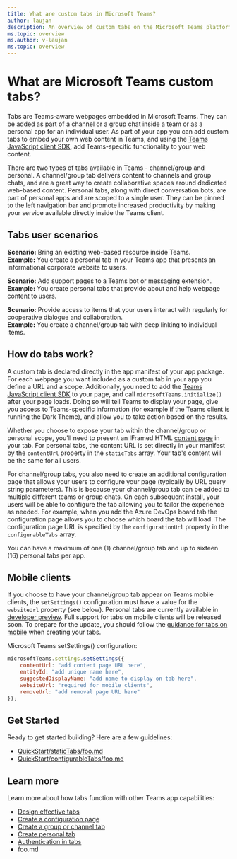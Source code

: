 ```yaml
---
title: What are custom tabs in Microsoft Teams?
author: laujan
description: An overview of custom tabs on the Microsoft Teams platform
ms.topic: overview
ms.author: v-laujan
ms.topic: overview
---
```

# What are Microsoft Teams custom tabs?

Tabs are Teams-aware webpages embedded in Microsoft Teams. They can be added as part of a channel or a group chat inside a team or as a personal app for an individual user. As part of your app you can add custom tabs to embed your own web content in Teams, and using the [Teams JavaScript client SDK](/javascript/api/overview/msteams-client), add Teams-specific functionality to your web content.

There are two types of tabs available in Teams - channel/group and personal. A channel/group tab delivers content to channels and group chats, and are a great way to create collaborative spaces around dedicated web-based content. Personal tabs, along with direct conversation bots, are part of personal apps and are scoped to a single user. They can be pinned to the left navigation bar and promote increased productivity by making your service available directly inside the Teams client.

## Tabs user scenarios

**Scenario:** Bring an existing web-based resource inside Teams. \
**Example:** You create a personal tab in your Teams app that presents an informational corporate website to users.

**Scenario:** Add support pages to a Teams bot or messaging extension. \
**Example:** You create personal tabs that provide about and help webpage content to users.

**Scenario:** Provide access to items that your users interact with regularly for cooperative dialogue and collaboration. \
**Example:** You create a channel/group tab with deep linking to individual items.

## How do tabs work?

A custom tab is declared directly in the app manifest of your app package. For each webpage you want included as a custom tab in your app you define a URL and a scope. Additionally, you need to add the [Teams JavaScript client SDK](/javascript/api/overview/msteams-client) to your page, and call `microsoftTeams.initialize()` after your page loads. Doing so will tell Teams to display your page, give you access to Teams-specific information (for example if the Teams client is running the Dark Theme), and allow you to take action based on the results.

Whether you choose to expose your tab within the channel/group or personal scope, you'll need to present an IFramed HTML [content page](foo.md) in your tab. For personal tabs, the content URL is set directly in your manifest by the `contentUrl` property in the `staticTabs` array. Your tab's content will be the same for all users.

For channel/group tabs, you also need to create an additional configuration page that allows your users to configure your page (typically by URL query string parameters). This is because your channel/group tab can be added to multiple different teams or group chats. On each subsequent install, your users will be able to configure the tab allowing you to tailor the experience as needed. For example, when you add the Azure DevOps board tab the configuration page allows you to choose which board the tab will load. The configuration page URL is specified by the  `configurationUrl` property in the `configurableTabs` array.

You can have a maximum of one (1) channel/group tab and up to sixteen (16) personal tabs per app.

## Mobile clients

If you choose to have your channel/group tab appear on Teams mobile clients, the `setSettings()` configuration must have a value for the `websiteUrl` property (see below). Personal tabs are currently available in [developer preview](~/resources/dev-preview/developer-preview-intro.md). Full support for tabs on mobile clients will be released soon. To prepare for the update, you should follow the [guidance for tabs on mobile](~/resources/design/framework/tabs-mobile.md) when creating your tabs.

Microsoft Teams setSettings() configuration:

```javascript
microsoftTeams.settings.setSettings({
    contentUrl: "add content page URL here",
    entityId: "add unique name here",
    suggestedDisplayName: "add name to display on tab here",
    websiteUrl: "required for mobile clients",
    removeUrl: "add removal page URL here"
});
```

## Get Started

Ready to get started building? Here are a few guidelines:

* [QuickStart/staticTabs/foo.md](https://quickstart/statictabs)
* [QuickStart/configurableTabs/foo.md](https://quickstart/configurabletabs)

## Learn more

Learn more about how tabs function with other Teams app capabilities:

* [Design effective tabs](~/foo.md)
* [Create a configuration page](~/foo.md)
* [Create a group or channel tab](~/foo.md)
* [Create personal tab](~/foo.md)
* [Authentication in tabs](~/foo.md)
* foo.md
